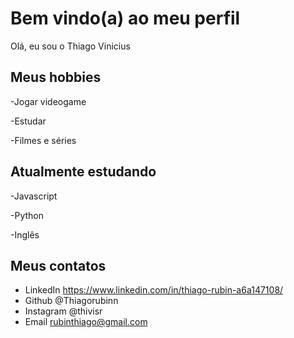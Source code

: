 # Bem vindo(a) ao meu perfil

Olá, eu sou o Thiago Vinicius 

## Meus hobbies

-Jogar videogame

-Estudar

-Filmes e séries

## Atualmente estudando

-Javascript

-Python

-Inglês

## Meus contatos 

- LinkedIn https://www.linkedin.com/in/thiago-rubin-a6a147108/
- Github @Thiagorubinn
- Instagram @thivisr
- Email rubinthiago@gmail.com

